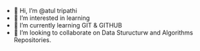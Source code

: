 - 👋 Hi, I’m @atul tripathi
- 👀 I’m interested in learning
- 🌱 I’m currently learning GIT & GITHUB
- 💞️ I’m looking to collaborate on Data Sturucturw and Algorithms Repositories.

<!---
atul-568/atul-568 is a ✨ special ✨ repository because its `README.md` (this file) appears on your GitHub profile.
You can click the Preview link to take a look at your changes.
--->
